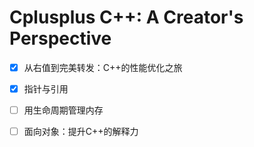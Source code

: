 # Cplusplus C++: A Creator's Perspective

- [x] 从右值到完美转发：C++的性能优化之旅

- [x] 指针与引用

- [ ] 用生命周期管理内存

- [ ] 面向对象：提升C++的解释力